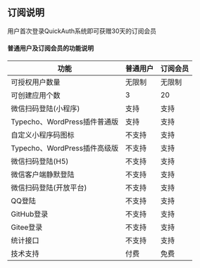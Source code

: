 ## 订阅说明

用户首次登录QuickAuth系统即可获赠30天的订阅会员

#### 普通用户及订阅会员的功能说明

| 功能                         | 普通用户 | 订阅会员 |
| ---------------------------- | -------- | -------- |
| 可授权用户数量               | 无限制   | 无限制   |
| 可创建应用个数               | 3        | 20       |
| 微信扫码登陆(小程序)         | 支持     | 支持     |
| Typecho、WordPress插件普通版 | 支持     | 支持     |
| 自定义小程序码图标           | 不支持   | 支持     |
| Typecho、WordPress插件高级版 | 不支持   | 支持     |
| 微信扫码登陆(H5)             | 不支持   | 支持     |
| 微信客户端静默登陆           | 不支持   | 支持     |
| 微信扫码登陆(开放平台)       | 不支持   | 支持     |
| QQ登陆                       | 不支持   | 支持     |
| GitHub登录                   | 不支持   | 支持     |
| Gitee登录                    | 不支持   | 支持     |
| 统计接口                     | 不支持   | 支持     |
| 技术支持                     | 付费     | 免费     |

